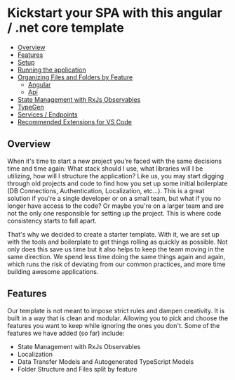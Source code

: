 # Kickstart your SPA with this angular / .net core template <!-- omit in toc -->

- [Overview](#overview)
- [Features](#features)
- [Setup](#setup)
- [Running the application](#running-the-application)
- [Organizing Files and Folders by Feature](#organizing-files-and-folders-by-feature)
  - [Angular](#angular)
  - [Api](#api)
- [State Management with RxJs Observables](#state-management-with-rxjs-observables)
- [TypeGen](#typegen)
- [Services / Endpoints](#services--endpoints)
- [Recommended Extensions for VS Code](#recommended-extensions-for-vs-code)

## Overview

When it's time to start a new project you're faced with the same decisions time and time again: What stack should I use, what libraries will I be utilizing, how will I structure the application? Like us, you may start digging through old projects and code to find how you set up some initial boilerplate (DB Connections, Authentication, Localization, etc…). This is a great solution if you're a single developer or on a small team, but what if you no longer have access to the code? Or maybe you're on a larger team and are not the only one responsible for setting up the project. This is where code consistency starts to fall apart.

That's why we decided to create a starter template. With it, we are set up with the tools and boilerplate to get things rolling as quickly as possible. Not only does this save us time but it also helps to keep the team moving in the same direction. We spend less time doing the same things again and again, which runs the risk of deviating from our common practices, and more time building awesome applications.

## Features

Our template is not meant to impose strict rules and dampen creativity. It is built in a way that is clean and modular. Allowing you to pick and choose the features you want to keep while ignoring the ones you don't. Some of the features we have added (so far) include:

- State Management with RxJs Observables
- Localization
- Data Transfer Models and Autogenerated TypeScript Models
- Folder Structure and Files split by feature
  <!--- Authentication and Authorization
- Data Access -->

## Setup

- Clone repo
- Dotnet restore
- npm i
- Secrets extension

## Running the application

- Run , see how it works

## Organizing Files and Folders by Feature

### Angular

### Api

## State Management with RxJs Observables

## TypeGen

## Services / Endpoints

## Recommended Extensions for VS Code

-

